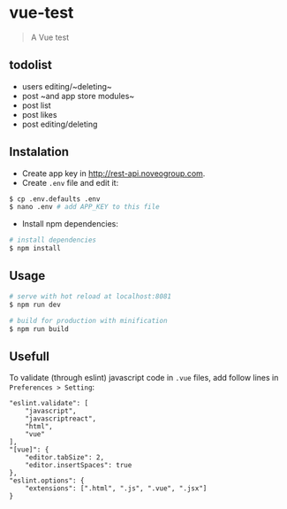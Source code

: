 # vue-test

> A Vue test

## todolist

- users editing/~deleting~
- post ~and app store modules~
- post list
- post likes
- post editing/deleting

## Instalation

- Create app key in http://rest-api.noveogroup.com.
- Create `.env` file and edit it:

```bash
$ cp .env.defaults .env
$ nano .env # add APP_KEY to this file
```

- Install npm dependencies:

```bash
# install dependencies
$ npm install
```

## Usage

``` bash
# serve with hot reload at localhost:8081
$ npm run dev

# build for production with minification
$ npm run build
```

## Usefull

To validate (through eslint) javascript code in `.vue` files, add follow lines in `Preferences > Setting`:

```
"eslint.validate": [
    "javascript",
    "javascriptreact",
    "html",
    "vue"
],
"[vue]": {
    "editor.tabSize": 2,
    "editor.insertSpaces": true
},
"eslint.options": {
    "extensions": [".html", ".js", ".vue", ".jsx"]
}
```